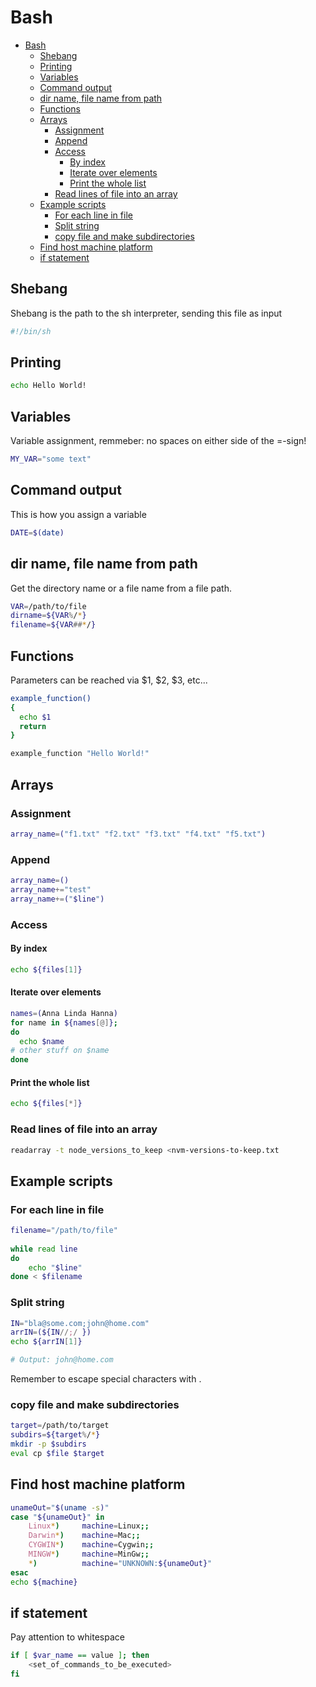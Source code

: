 # Bash
<!--ts-->
   * [Bash](bash.md#bash)
      * [Shebang](bash.md#shebang)
      * [Printing](bash.md#printing)
      * [Variables](bash.md#variables)
      * [Command output](bash.md#command-output)
      * [dir name, file name from path](bash.md#dir-name-file-name-from-path)
      * [Functions](bash.md#functions)
      * [Arrays](bash.md#arrays)
         * [Assignment](bash.md#assignment)
         * [Append](bash.md#append)
         * [Access](bash.md#access)
            * [By index](bash.md#by-index)
            * [Iterate over elements](bash.md#iterate-over-elements)
            * [Print the whole list](bash.md#print-the-whole-list)
         * [Read lines of file into an array](bash.md#read-lines-of-file-into-an-array)
      * [Example scripts](bash.md#example-scripts)
         * [For each line in file](bash.md#for-each-line-in-file)
         * [Split string](bash.md#split-string)
         * [copy file and make subdirectories](bash.md#copy-file-and-make-subdirectories)
      * [Find host machine platform](bash.md#find-host-machine-platform)
      * [if statement](bash.md#if-statement)

<!-- Added by: runner, at: Tue Feb 16 07:35:15 UTC 2021 -->

<!--te-->

## Shebang
Shebang is the path to the sh interpreter, sending this file as input
```bash
#!/bin/sh
```

## Printing
```bash
echo Hello World!
```

## Variables
Variable assignment, remmeber: no spaces on either side of the =-sign!
```bash
MY_VAR="some text"
```

## Command output
This is how you assign a variable
```bash
DATE=$(date)
```

## dir name, file name from path
Get the directory name or a file name from a file path.
```bash
VAR=/path/to/file
dirname=${VAR%/*}
filename=${VAR##*/}
```

## Functions
Parameters can be reached via $1, $2, $3, etc...
```bash
example_function()
{
  echo $1
  return
}

example_function "Hello World!"
```

## Arrays

### Assignment
```bash
array_name=("f1.txt" "f2.txt" "f3.txt" "f4.txt" "f5.txt")
```

### Append
```bash
array_name=()
array_name+="test"
array_name+=("$line")
```

### Access

#### By index
```bash
echo ${files[1]}
```

#### Iterate over elements
```bash
names=(Anna Linda Hanna)
for name in ${names[@]};
do
  echo $name
# other stuff on $name
done
```

#### Print the whole list
```bash
echo ${files[*]}
```

### Read lines of file into an array
```bash
readarray -t node_versions_to_keep <nvm-versions-to-keep.txt
```

## Example scripts

### For each line in file
```bash
filename="/path/to/file"
 
while read line
do
    echo "$line"
done < $filename
```

### Split string
```bash
IN="bla@some.com;john@home.com"
arrIN=(${IN//;/ })
echo ${arrIN[1]}

# Output: john@home.com
```
Remember to escape special characters with \.

### copy file and make subdirectories
```bash
target=/path/to/target
subdirs=${target%/*}
mkdir -p $subdirs      
eval cp $file $target
```

## Find host machine platform
```bash
unameOut="$(uname -s)"
case "${unameOut}" in
    Linux*)     machine=Linux;;
    Darwin*)    machine=Mac;;
    CYGWIN*)    machine=Cygwin;;
    MINGW*)     machine=MinGw;;
    *)          machine="UNKNOWN:${unameOut}"
esac
echo ${machine}
```

## if statement
Pay attention to whitespace
```bash
if [ $var_name == value ]; then
    <set_of_commands_to_be_executed>
fi
```


